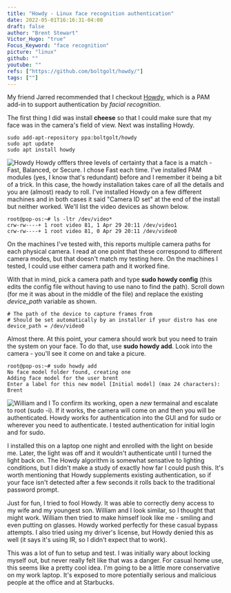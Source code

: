 ```yaml
---
title: "Howdy - Linux face recognition authentication"
date: 2022-05-01T16:16:31-04:00
draft: false
author: "Brent Stewart"
Victor_Hugo: "true"
Focus_Keyword: "face recognition"
picture: "linux"
github: ""
youtube: ""
refs: ["https://github.com/boltgolt/howdy/"]
tags: [""]
---
```


My friend Jarred recommended that I checkout [Howdy](https://github.com/boltgolt/howdy/), which is a PAM add-in to support authentication by _facial recognition_.

The first thing I did was install __cheese__ so that I could make sure that my face was in the camera's field of view.  Next was installing Howdy.

    sudo add-apt-repository ppa:boltgolt/howdy
    sudo apt update
    sudo apt install howdy
![Howdy](/howdy.png#floatsmallright)
Howdy offfers three levels of certainty that a face is a match - Fast, Balanced, or Secure.  I chose Fast each time.  I've installed PAM modules (yes, I know that's redundant) before and I remember it being a bit of a trick.  In this case, the howdy installation takes care of all the details and you are (almost) ready to roll.  I've installed Howdy on a few different machines and in both cases it said "Camera ID set" at the end of the install but neither worked.  We'll list the video devices as shown below.

    root@pop-os:~# ls -ltr /dev/video*
    crw-rw----+ 1 root video 81, 1 Apr 29 20:11 /dev/video1
    crw-rw----+ 1 root video 81, 0 Apr 29 20:11 /dev/video0

On the machines I've tested with, this reports multiple camera paths for each physical camera.  I read at one point that these correspond to different camera modes, but that doesn't match my testing here.  On the machines I tested, I could use either camera path and it worked fine.

With that in mind, pick a camera path and type __sudo howdy config__ (this edits the config file without having to use nano to find the path).  Scroll down (for me it was about in the middle of the file) and replace the existing _device_path_ variable as shown.

    # The path of the device to capture frames from
    # Should be set automatically by an installer if your distro has one
    device_path = /dev/video0


Almost there.  At this point, your camera should work but you need to train the system on your face.  To do that, use __sudo howdy add__.  Look into the camera - you'll see it come on and take a picure.  

    root@pop-os:~# sudo howdy add
    No face model folder found, creating one
    Adding face model for the user brent
    Enter a label for this new model [Initial model] (max 24 characters): Brent
![William and I](/Brent_and_William.jpg#floatsmallright)
To confirm its working, open a _new_ termainal and escalate to root (sudo -i).  If it works, the camera will come on and then you will be authenticated.  Howdy works for authentication into the GUI and for sudo or wherever you need to authenticate.  I tested authentication for initial login and for sudo.

I installed this on a laptop one night and enrolled with the light on beside me.  Later, the light was off and it wouldn't authenticate until I turned the light back on.  The Howdy algorithm is somewhat sensative to lighting conditions, but I didn't make a study of exactly how far I could push this.  It's worth mentioning that Howdy supplements existing authentication, so if your face isn't detected after a few seconds it rolls back to the traditional password prompt.

Just for fun, I tried to fool Howdy.  It was able to correctly deny access to my wife and my youngest son.  William and I look similar, so I thought that might work.  William then tried to make himself look like me - smiling and even putting on glasses.  Howdy worked perfectly for these casual bypass attempts.  I also tried using my driver's license, but Howdy denied this as well (it says it's using IR, so I didn't expect that to work).

This was a lot of fun to setup and test.  I was initially wary about locking myself out, but never really felt like that was a danger.  For casual home use, this seems like a pretty cool idea.  I'm going to be a little more conservative on my work laptop.  It's exposed to more potentially serious and malicious people at the office and at Starbucks.  